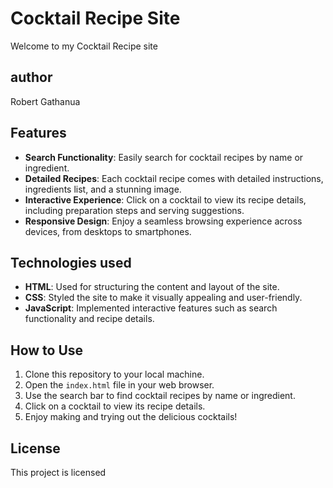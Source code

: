 # Cocktail Recipe Site

Welcome to my Cocktail Recipe site 

## author
Robert Gathanua

## Features

- **Search Functionality**: Easily search for cocktail recipes by name or ingredient.
- **Detailed Recipes**: Each cocktail recipe comes with detailed instructions, ingredients list, and a stunning image.
- **Interactive Experience**: Click on a cocktail to view its recipe details, including preparation steps and serving suggestions.
- **Responsive Design**: Enjoy a seamless browsing experience across devices, from desktops to smartphones.



## Technologies used
- **HTML**: Used for structuring the content and layout of the site.
- **CSS**: Styled the site to make it visually appealing and user-friendly.
- **JavaScript**: Implemented interactive features such as search functionality and recipe details.

## How to Use

1. Clone this repository to your local machine.
2. Open the `index.html` file in your web browser.
3. Use the search bar to find cocktail recipes by name or ingredient.
4. Click on a cocktail to view its recipe details.
5. Enjoy making and trying out the delicious cocktails!

## License
This project is licensed
